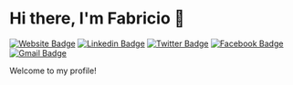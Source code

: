 # Hi there, I'm Fabricio 👋
[![Website Badge](https://img.shields.io/badge/-Fabrizzio-000000?style=flat&logo=Google-Chrome&logoColor=white&link=https://fabrizzioportfolio.herokuapp.com/portfolio)](https://fabrizzioportfolio.herokuapp.com/portfolio)
[![Linkedin Badge](https://img.shields.io/badge/-Fabricio-blue?style=flat&logo=Linkedin&logoColor=white&link=https://www.linkedin.com/in/jhonny-fabricio-chamba-l%C3%B3pez/)](https://www.linkedin.com/in/jhonny-fabricio-chamba-l%C3%B3pez/)
[![Twitter Badge](https://img.shields.io/badge/-@jhonny_fabri-1ca0f1?style=flat&labelColor=1ca0f1&logo=twitter&logoColor=white&link=https://twitter.com/jhonny_fabri)](https://twitter.com/jhonny_fabri)
[![Facebook Badge](https://img.shields.io/badge/-Fabricio_Chamba-1877F2?style=flat&labelColor=1877F2&logo=facebook&logoColor=white&link=https://www.facebook.com/fabricio.chamba)](https://www.facebook.com/fabricio.chamba)
[![Gmail Badge](https://img.shields.io/badge/-fabrizziochamba-c14438?style=flat&logo=Gmail&logoColor=white&link=mailto:fabrizziochamba@gmail.com)](mailto:fabrizziochamba@gmail.com)
<!--
**Fabrizzio94/Fabrizzio94** is a ✨ _special_ ✨ repository because its `README.md` (this file) appears on your GitHub profile.

Here are some ideas to get you started:

- 🔭 I’m currently working on ...
- 🌱 I’m currently learning ...
- 👯 I’m looking to collaborate on ...
- 🤔 I’m looking for help with ...
- 💬 Ask me about ...
- 📫 How to reach me: ...
- 😄 Pronouns: ...
- ⚡ Fun fact: ...
-->
Welcome to my profile! 
<!--I'm a student interning @Microsoft, an aspiring [writer](https://medium.com/@_jessicalim), part-time coder and full-time adventure seeker. Thanks for visiting and I'd love to [connect](https://www.linkedin.com/in/jlim/)!-->
